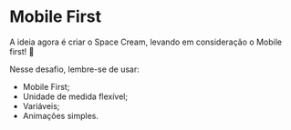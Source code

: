 # Mobile First
A ideia agora é criar o Space Cream, levando em consideração o Mobile first! 🍦

Nesse desafio, lembre-se de usar:

- Mobile First;
- Unidade de medida flexível;
- Variáveis;
- Animações simples.